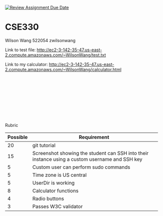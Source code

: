 [![Review Assignment Due Date](https://classroom.github.com/assets/deadline-readme-button-22041afd0340ce965d47ae6ef1cefeee28c7c493a6346c4f15d667ab976d596c.svg)](https://classroom.github.com/a/drUd9ZSc)
# CSE330
Wilson Wang 522054 zwilsonwang

Link to test file: http://ec2-3-142-35-47.us-east-2.compute.amazonaws.com/~WilsonWang/test.txt


Link to my calculator: http://ec2-3-142-35-47.us-east-2.compute.amazonaws.com/~WilsonWang/calculator.html




<br><br><br><br><br><br><br><br><br>
Rubric

| Possible | Requirement                                                          |
| -------- | -------------------------------------------------------------------- |
| 20      | git tutorial                                                                                   | 
| 15      | Screenshot showing the student can SSH into their instance using a custom username and SSH key | 
| 5     |  Custom user can perform sudo commands                                                          |   
| 5      | Time zone is US central                                                                        |  
| 5      | UserDir is working                                                                             |  
| 8      | Calculator functions                                                                           |  
| 4      | Radio buttons                                                                                  |  
| 3      | Passes W3C validator                                                                           |  
